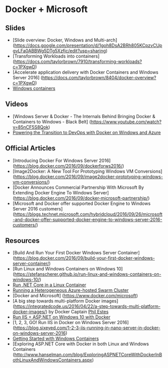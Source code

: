 # Docker + Microsoft

## Slides
- [Slide overview: Docker, Windows and Multi-arch] (https://docs.google.com/presentation/d/1goh8DsA2BRh805KCpzvCUpgvLFa0ABBWg5DTg5Xzfjc/edit?usp=sharing)
- [Transforming Workloads into containers] (https://docs.com/taylorbrown/7910/transforming-workloads?c=1PXgwD)
- [Accelerate application delivery with Docker Containers and Windows Server 2016] (https://docs.com/taylorbrown/8404/docker-overview?c=1PXgwD)
- [Windows containers](https://docs.com/taylorbrown/1326/windows-containers-ignite?c=1PXgwD)

## Videos
- [Windows Server & Docker - The Internals Behind Bringing Docker & Containers to Windows - Black Belt] (https://www.youtube.com/watch?v=85nCF5S8Qok)
- [Powering the Transition to DevOps with Docker on Windows and Azure](https://channel9.msdn.com/events/TechDaysOnline/UK-TechDays-Online-September-2016/Powering-the-Transition-toDevOpswith-Docker-on-Windows-and-Azure) 

## Official Articles
- [Introducing Docker For Windows Server 2016] (https://blog.docker.com/2016/09/dockerforws2016/)
- [Image2Docker: A New Tool For Prototyping Windows VM Conversions] (https://blog.docker.com/2016/09/image2docker-prototyping-windows-vm-conversions/)
- [Docker Announces Commercial Partnership With Microsoft By Extending Docker Engine To Windows Server] (https://blog.docker.com/2016/09/docker-microsoft-partnership/)
- [Microsoft and Docker offer supported Docker Engine to Windows Server 2016 customers] (https://blogs.technet.microsoft.com/hybridcloud/2016/09/26/microsoft-and-docker-offer-supported-docker-engine-to-windows-server-2016-customers/)



## Resources
- [Build And Run Your First Docker Windows Server Container] (https://blog.docker.com/2016/09/build-your-first-docker-windows-server-container/)
- [Run Linux and Windows Containers on Windows 10] (https://stefanscherer.github.io/run-linux-and-windows-containers-on-windows-10/)
- [Run .NET Core in a Linux Container](https://github.com/docker/labs/blob/master/windows/dotnet-core/index.md)
- [Running a Heterogeneous Azure-hosted Swarm Cluster](https://github.com/docker/labs/blob/master/windows/dotnet-linux-het/readme.md)
- [Docker and Microsoft] (https://www.docker.com/microsoft)
- [A big step towards multi-platform Docker images] (https://integratedcode.us/2016/04/22/a-step-towards-multi-platform-docker-images/) by Docker Captain [Phil Estes](https://twitter.com/estesp)
- [Run IIS + ASP.NET on Windows 10 with Docker](http://blog.alexellis.io/run-iis-asp-net-on-windows-10-with-docker/)
- [1, 2, 3, GO! Run IIS in Docker on Windows Server 2016] (https://blog.sixeyed.com/1-2-3-iis-running-in-nano-server-in-docker-on-windows-server-2016)
- [Getting Started with Windows Containers](https://blogs.msdn.microsoft.com/jcorioland/2016/10/13/getting-started-with-windows-containers/)
- [Exploring ASP.NET Core with Docker in both Linux and Windows Containers (http://www.hanselman.com/blog/ExploringASPNETCoreWithDockerInBothLinuxAndWindowsContainers.aspx)




